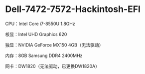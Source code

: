 # Dell-7472-7572-Hackintosh-EFI
CPU：Intel Core i7-8550U 1.8GHz

核显：Intel UHD Graphics 620

独显：NVIDIA GeForce MX150 4GB（无法驱动）

内存：8GB Samsung DDR4 2400MHz

网卡：DW1820（无法驱动，已更换DW1820A）

